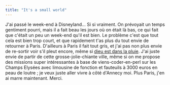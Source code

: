 ```yaml
---
title: "It's a small world"
---
```


J'ai passé le week-end à Disneyland... Si si vraiment. On prévoyait un temps
gentiment pourri, mais il a fait beau les jours où on était là bas, ce qui
fait que c'était un peu un week-end qu'il est bien. Le problème c'est que tout
cela est bien trop court, et que rapidement t'as plus du tout envie de
retourner à Paris. D'ailleurs à Paris il fait tout gris, et j'ai pas non plus
envie de re-sortir voir s'il pleut encore, même si [dieu est dans la
pluie](http://www.imdb.com/title/tt0434409/). J'ai juste envie de partir de
cette grosse-jolie-chiante ville, même si on me propose des missions super
intéressantes à base de viens-coder-en-perl sur les Champs Elysées avec
limousine de fonction et fauteuils à 3000 euros en peau de loutre ; je veux
juste aller vivre à côté d'Annecy moi. Plus Paris, j'en ai marre maintenant.
Merci.

